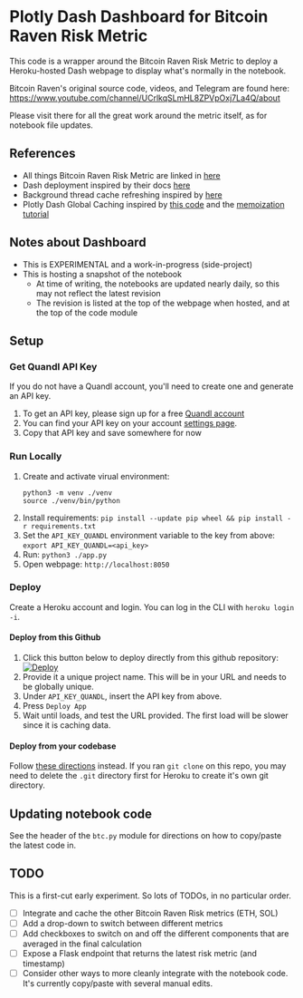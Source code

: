 # Plotly Dash Dashboard for Bitcoin Raven Risk Metric

This code is a wrapper around the Bitcoin Raven Risk Metric to deploy a Heroku-hosted
Dash webpage to display what's normally in the notebook.

Bitcoin Raven's original source code, videos, and Telegram are found here:
https://www.youtube.com/channel/UCrlkqSLmHL8ZPVpOxj7La4Q/about

Please visit there for all the great work around the metric itself, as for
notebook file updates.

## References
* All things Bitcoin Raven Risk Metric are linked in [here](https://www.youtube.com/channel/UCrlkqSLmHL8ZPVpOxj7La4Q/about)
* Dash deployment inspired by their docs [here](https://dash.plotly.com/deployment#heroku-for-sharing-public-dash-apps-for-free)
* Background thread cache refreshing inspired by [here](https://stackoverflow.com/questions/14384739/how-can-i-add-a-background-thread-to-flask)
* Plotly Dash Global Caching inspired by [this code](https://github.com/plotly/dash-recipes/blob/master/dash-global-cache.py) and the [memoization tutorial](https://dash.plotly.com/performance#memoization)

## Notes about Dashboard

* This is EXPERIMENTAL and a work-in-progress (side-project)
* This is hosting a snapshot of the notebook
  * At time of writing, the notebooks are updated nearly daily, so this may not reflect the latest revision
  * The revision is listed at the top of the webpage when hosted, and at the top of the code module

## Setup

### Get Quandl API Key
If you do not have a Quandl account, you'll need to create one and generate an API key.
1. To get an API key, please sign up for a free [Quandl account](https://www.quandl.com/account)
2. You can find your API key on your account [settings page](https://www.quandl.com/account/api).
3. Copy that API key and save somewhere for now

### Run Locally

1. Create and activate virual environment:
    ```
    python3 -m venv ./venv
    source ./venv/bin/python
    ```
2. Install requirements: `pip install --update pip wheel && pip install -r requirements.txt`
3. Set the `API_KEY_QUANDL` environment variable to the key from above: `export API_KEY_QUANDL=<api_key>`
4. Run: `python3 ./app.py`
5. Open webpage: `http://localhost:8050`

### Deploy

Create a Heroku account and login. You can log in the CLI with `heroku login -i`.

#### Deploy from this Github

1. Click this button below to deploy directly from this github repository: [![Deploy](https://www.herokucdn.com/deploy/button.png)](https://heroku.com/deploy?template=https://github.com/ClaudeF4491/risk-metric-dashboard/tree/main)
2. Provide it a unique project name. This will be in your URL and needs to be globally unique.
3. Under `API_KEY_QUANDL`, insert the API key from above.
4. Press `Deploy App`
5. Wait until loads, and test the URL provided. The first load will be slower since it is caching data.

#### Deploy from your codebase

Follow [these directions](https://dash.plotly.com/deployment#heroku-for-sharing-public-dash-apps-for-free) instead.
If you ran `git clone` on this repo, you may need to delete the `.git` directory first for Heroku to create it's own git
directory.

## Updating notebook code

See the header of the `btc.py` module for directions on how to copy/paste the latest code in.

## TODO

This is a first-cut early experiment. So lots of TODOs, in no particular order.
- [ ] Integrate and cache the other Bitcoin Raven Risk metrics (ETH, SOL)
- [ ] Add a drop-down to switch between different metrics
- [ ] Add checkboxes to switch on and off the different components that are averaged in the final calculation
- [ ] Expose a Flask endpoint that returns the latest risk metric (and timestamp)
- [ ] Consider other ways to more cleanly integrate with the notebook code. It's currently copy/paste with several manual edits.